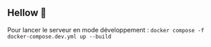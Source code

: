 ## Hellow 👋

Pour lancer le serveur en mode développement :
``docker compose -f docker-compose.dev.yml up --build``